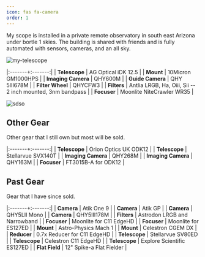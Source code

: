 ```yaml
---
icon: fas fa-camera
order: 1
---
```


My scope is installed in a private remote observatory in south east Arizona under bortle 1 skies.
The building is shared with friends and is fully automated with sensors, cameras, and an all sky.

![my-telescope](/assets/img/sdso-alex-2023-10-18.jpg)

|:-------+:-------:|
| **Telescope** | AG Optical iDK 12.5 |
| **Mount** | 10Micron GM1000HPS |
| **Imaging Camera** | QHY600M |
| **Guide Camera** | QHY 5III678M |
| **Filter Wheel** | QHYCFW3 |
| **Filters** | Antlia LRGB, Ha, Oiii, Sii -- 2 inch mounted, 3nm bandpass |
| **Focuser** | Moonlite NiteCrawler WR35 |

![sdso](/assets/img/sdso-scopes-2023-10-18.jpg)

## Other Gear

Other gear that I still own but most will be sold.

|:-------+:-------:|
| **Telescope** | Orion Optics UK ODK12 |
| **Telescope** | Stellarvue SVX140T |
| **Imaging Camera** | QHY268M |
| **Imaging Camera** | QHY163M |
| **Focuser** | FT3015B-A for ODK12 |

## Past Gear

Gear that I have since sold.

|:-------+:-------:|
| **Camera** | Atik One 9 |
| **Camera** | Atik GP |
| **Camera** | QHY5LII Mono |
| **Camera** | QHY5III178M |
| **Filters** | Astrodon LRGB and Narrowband |
| **Focuser** | Moonlite for C11 EdgeHD |
| **Focuser** | Moonlite for ES127ED |
| **Mount** | Astro-Physics Mach 1 |
| **Mount** | Celestron CGEM DX |
| **Reducer** | 0.7x Reducer for C11 EdgeHD |
| **Telescope** | Stellarvue SV80ED |
| **Telescope** | Celestron C11 EdgeHD |
| **Telescope** | Explore Scientific ES127ED |
| **Flat Field** | 12" Spike-a Flat Fielder |

